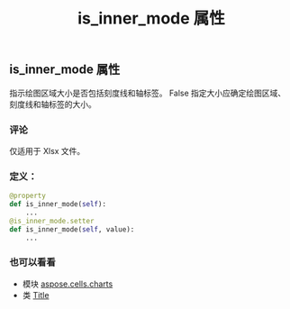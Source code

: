 ﻿---
title: is_inner_mode 属性
second_title: Aspose.Cells for Python via .NET API 参考资料
description:
type: docs
weight: 220
url: /zh/python-net/aspose.cells.charts/title/is_inner_mode/
is_root: false
---
## is_inner_mode 属性

指示绘图区域大小是否包括刻度线和轴标签。
False 指定大小应确定绘图区域、刻度线和轴标签的大小。

### 评论

仅适用于 Xlsx 文件。
### 定义：
```python
@property
def is_inner_mode(self):
    ...
@is_inner_mode.setter
def is_inner_mode(self, value):
    ...
```

### 也可以看看
* 模块 [aspose.cells.charts](../../)
* 类 [Title](/cells/zh/python-net/aspose.cells.charts/title)

